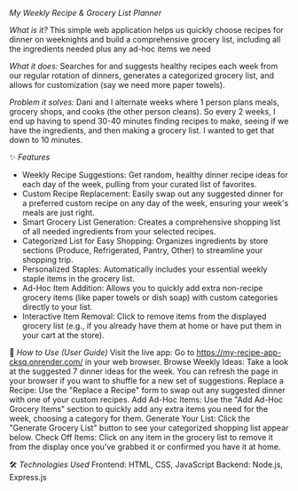 *My Weekly Recipe & Grocery List Planner*


_What is it?_ This simple web application helps us quickly choose recipes for dinner on weeknights and build a comprehensive grocery list, including all the ingredients needed plus any ad-hoc items we need

_What it does:_ Searches for and suggests healthy recipes each week from our regular rotation of dinners, generates a categorized grocery list, and allows for customization (say we need more paper towels).

_Problem it solves:_ Dani and I alternate weeks where 1 person plans meals, grocery shops, and cooks (the other person cleans). So every 2 weeks, I end up having to spend 30-40 minutes finding recipes to make, seeing if we have the ingredients, and then making a grocery list. I wanted to get that down to 10 minutes.

✨ *Features*
- Weekly Recipe Suggestions: Get random, healthy dinner recipe ideas for each day of the week, pulling from your curated list of favorites.
- Custom Recipe Replacement: Easily swap out any suggested dinner for a preferred custom recipe on any day of the week, ensuring your week's meals are just right.
- Smart Grocery List Generation: Creates a comprehensive shopping list of all needed ingredients from your selected recipes.
- Categorized List for Easy Shopping: Organizes ingredients by store sections (Produce, Refrigerated, Pantry, Other) to streamline your shopping trip.
- Personalized Staples: Automatically includes your essential weekly staple items in the grocery list.
- Ad-Hoc Item Addition: Allows you to quickly add extra non-recipe grocery items (like paper towels or dish soap) with custom categories directly to your list.
- Interactive Item Removal: Click to remove items from the displayed grocery list (e.g., if you already have them at home or have put them in your cart at the store).

🚀 *How to Use (User Guide)* 
Visit the live app: Go to https://my-recipe-app-cksq.onrender.com/ in your web browser.
Browse Weekly Ideas: Take a look at the suggested 7 dinner ideas for the week. You can refresh the page in your browser if you want to shuffle for a new set of suggestions.
Replace a Recipe: Use the "Replace a Recipe" form to swap out any suggested dinner with one of your custom recipes.
Add Ad-Hoc Items: Use the "Add Ad-Hoc Grocery Items" section to quickly add any extra items you need for the week, choosing a category for them.
Generate Your List: Click the "Generate Grocery List" button to see your categorized shopping list appear below.
Check Off Items: Click on any item in the grocery list to remove it from the display once you've grabbed it or confirmed you have it at home.

🛠️ *Technologies Used*
Frontend: HTML, CSS, JavaScript
Backend: Node.js, Express.js
